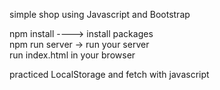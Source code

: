 simple shop using Javascript and Bootstrap  
  
npm install ----> install packages  
npm run server -> run your server  
run index.html in your browser  

practiced LocalStorage and fetch with javascript